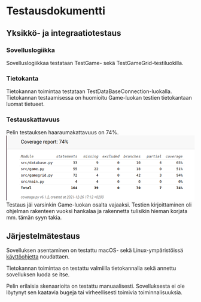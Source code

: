 # Testausdokumentti

## Yksikkö- ja integraatiotestaus
### Sovelluslogiikka
Sovelluslogiikkaa testataan TestGame- sekä TestGameGrid-testiluokilla. 

### Tietokanta
Tietokannan toimintaa testataan TestDataBaseConnection-luokalla. Tietokannan testaamisessa on huomioitu Game-luokan testien tietokantaan luomat tietueet.


### Testauskattavuus
Pelin testauksen haaraumakattavuus on 74%.
![](./kuvat/testikattavuus.png)
Testaus jäi varsinkin Game-luokan osalta vajaaksi. Testien kirjoittaminen oli ohjelman rakenteen vuoksi hankalaa ja rakennetta tulisikin hieman korjata mm. tämän syyn takia.

## Järjestelmätestaus
Sovelluksen asentaminen on testattu macOS- sekä Linux-ympäristöissä [käyttöohjetta](https://github.com/ahelkala/ot-harjoitustyo/blob/master/dokumentaatio/kayttoohje.md) noudattaen. 

Tietokannan toimintaa on testattu valmiilla tietokannalla sekä annettu sovelluksen luoda se itse. 

Pelin erilaisia skenaarioita on testattu manuaalisesti. Sovelluksesta ei ole löytynyt sen kaatavia bugeja tai virheellisesti toimivia toiminnalisuuksia.
